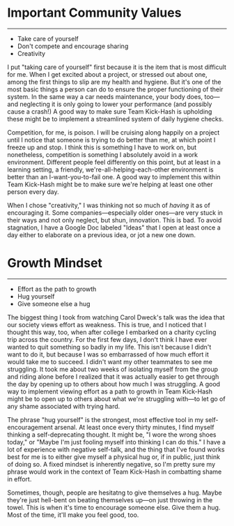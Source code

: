 # Important Community Values
---
- Take care of yourself
- Don't compete and encourage sharing
- Creativity

I put "taking care of yourself" first because it is the item that is most difficult for me. When I get excited about a project, or stressed out about one, among the first things to slip are my health and hygiene. But it's one of the most basic things a person can do to ensure the proper functioning of their system. In the same way a car needs maintenance, your body does, too—and neglecting it is only going to lower your performance (and possibly cause a crash!) A good way to make sure Team Kick-Hash is upholding these might be to implement a streamlined system of daily hygiene checks.

Competition, for me, is poison. I will be cruising along happily on a project until I notice that someone is trying to do better than me, at which point I freeze up and stop. I think this is something I have to work on, but nonetheless, competition is something I absolutely avoid in a work environment. Different people feel differently on this point, but at least in a learning setting, a friendly, we're-all-helping-each-other environment is better than an I-want-you-to-fail one. A good way to implement this within Team Kick-Hash might be to make sure we're helping at least one other person every day.

When I chose "creativity," I was thinking not so much of *having* it as of encouraging it. Some companies—especially older ones—are very stuck in their ways and not only neglect, but shun, innovation. This is bad. To avoid stagnation, I have a Google Doc labeled "Ideas" that I open at least once a day either to elaborate on a previous idea, or jot a new one down.



# Growth Mindset
---
- Effort as the path to growth
- Hug yourself
- Give someone else a hug

The biggest thing I took from watching Carol Dweck's talk was the idea that our society views effort as weakness. This is true, and I noticed that I thought this way, too, when after college I embarked on a charity cycling trip across the country. For the first few days, I don't think I have ever wanted to quit something so badly in my life. This isn't because I didn't want to do it, but because I was so embarrassed of how much effort it would take me to succeed. I didn't want my other teammates to see me struggling. It took me about two weeks of isolating myself from the group and riding alone before I realized that it was actually easier to get through the day by opening up to others about how much I was struggling. A good way to implement viewing effort as a path to growth in Team Kick-Hash might be to open up to others about what we're struggling with—to let go of any shame associated with trying hard.

The phrase "hug yourself" is the strongest, most effective tool in my self-encouragement arsenal. At least once every thirty minutes, I find myself thinking a self-deprecating thought. It might be, "I wore the wrong shoes today," or "Maybe I'm just fooling myself into thinking I can do this." I have a lot of experience with negative self-talk, and the thing that I've found works best for me is to either give myself a physical hug or, if in public, just think of doing so. A fixed mindset is inherently negative, so I'm pretty sure my phrase would work in the context of Team Kick-Hash in combatting shame in effort.

Sometimes, though, people are hesitatng to give themselves a hug. Maybe they're just hell-bent on beating themselves up—on just throwing in the towel. This is when it's time to encourage someone else. Give them a hug. Most of the time, it'll make you feel good, too.